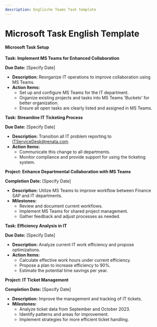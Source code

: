 ```yaml
---
description: Englische Teams Task template
---
```


# Microsoft Task English Template

#### Microsoft Task Setup

**Task: Implement MS Teams for Enhanced Collaboration**

**Due Date:** \[Specify Date]

* **Description:** Reorganize IT operations to improve collaboration using MS Teams.
* **Action Items:**
  * Set up and configure MS Teams for the IT department.
  * Organize existing projects and tasks into MS Teams 'Buckets' for better organization.
  * Ensure all open tasks are clearly listed and assigned in MS Teams.

**Task: Streamline IT Ticketing Process**

**Due Date:** \[Specify Date]

* **Description:** Transition all IT problem reporting to ITServiceDesk@renata.com.
* **Action Items:**
  * Communicate this change to all departments.
  * Monitor compliance and provide support for using the ticketing system.

**Project: Enhance Departmental Collaboration with MS Teams**

**Completion Date:** \[Specify Date]

* **Description:** Utilize MS Teams to improve workflow between Finance SAP and IT departments.
* **Milestones:**
  * Review and document current workflows.
  * Implement MS Teams for shared project management.
  * Gather feedback and adjust processes as needed.

**Task: Efficiency Analysis in IT**

**Due Date:** \[Specify Date]

* **Description:** Analyze current IT work efficiency and propose optimizations.
* **Action Items:**
  * Calculate effective work hours under current efficiency.
  * Propose a plan to increase efficiency to 90%.
  * Estimate the potential time savings per year.

**Project: IT Ticket Management**

**Completion Date:** \[Specify Date]

* **Description:** Improve the management and tracking of IT tickets.
* **Milestones:**
  * Analyze ticket data from September and October 2023.
  * Identify patterns and areas for improvement.
  * Implement strategies for more efficient ticket handling.
